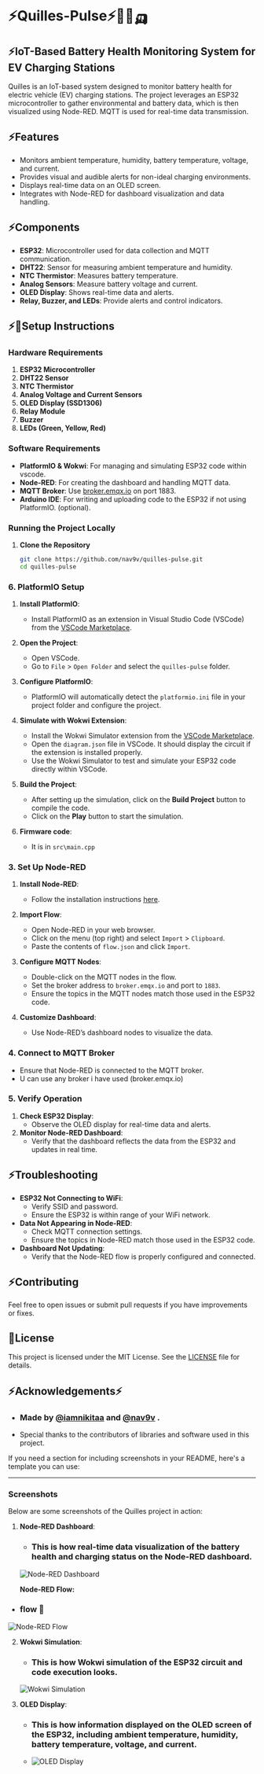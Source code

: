 # ⚡Quilles-Pulse⚡🔋🚗🛺

## ⚡IoT-Based Battery Health Monitoring System for EV Charging Stations

Quilles is an IoT-based system designed to monitor battery health for electric vehicle (EV) charging stations. The project leverages an ESP32 microcontroller to gather environmental and battery data, which is then visualized using Node-RED. MQTT is used for real-time data transmission.

## ⚡Features

- Monitors ambient temperature, humidity, battery temperature, voltage, and current.
- Provides visual and audible alerts for non-ideal charging environments.
- Displays real-time data on an OLED screen.
- Integrates with Node-RED for dashboard visualization and data handling.

## ⚡Components

- **ESP32**: Microcontroller used for data collection and MQTT communication.
- **DHT22**: Sensor for measuring ambient temperature and humidity.
- **NTC Thermistor**: Measures battery temperature.
- **Analog Sensors**: Measure battery voltage and current.
- **OLED Display**: Shows real-time data and alerts.
- **Relay, Buzzer, and LEDs**: Provide alerts and control indicators.

## ⚡🔋Setup Instructions

### Hardware Requirements

1. **ESP32 Microcontroller**
2. **DHT22 Sensor**
3. **NTC Thermistor**
4. **Analog Voltage and Current Sensors**
5. **OLED Display (SSD1306)**
6. **Relay Module**
7. **Buzzer**
8. **LEDs (Green, Yellow, Red)**

### Software Requirements

- **PlatformIO & Wokwi**: For managing and simulating ESP32 code within vscode.
- **Node-RED**: For creating the dashboard and handling MQTT data.
- **MQTT Broker**: Use [broker.emqx.io](http://broker.emqx.io) on port 1883.
- **Arduino IDE**: For writing and uploading code to the ESP32 if not using PlatformIO. (optional).

### Running the Project Locally

1. **Clone the Repository**

   ```bash
   git clone https://github.com/nav9v/quilles-pulse.git
   cd quilles-pulse
   ```

### 6. PlatformIO Setup

1. **Install PlatformIO**:
   - Install PlatformIO as an extension in Visual Studio Code (VSCode) from the [VSCode Marketplace](https://marketplace.visualstudio.com/items?itemName=platformio.platformio-ide).

2. **Open the Project**:
   - Open VSCode.
   - Go to `File` > `Open Folder` and select the `quilles-pulse` folder.

3. **Configure PlatformIO**:
   - PlatformIO will automatically detect the `platformio.ini` file in your project folder and configure the project.

4. **Simulate with Wokwi Extension**:
   - Install the Wokwi Simulator extension from the [VSCode Marketplace](https://marketplace.visualstudio.com/items?itemName=wokwi.wokwi-simulator).
   - Open the `diagram.json` file in VSCode. It should display the circuit if the extension is installed properly.
   - Use the Wokwi Simulator to test and simulate your ESP32 code directly within VSCode.

5. **Build the Project**:
   - After setting up the simulation, click on the **Build Project** button to compile the code. 
   - Click on the **Play** button to start the simulation.
   
6. **Firmware code**:
   - It is in `src\main.cpp`


### 3. Set Up Node-RED

1. **Install Node-RED**:
   - Follow the installation instructions [here](https://nodered.org/docs/getting-started/).
2. **Import Flow**:
   - Open Node-RED in your web browser.
   - Click on the menu (top right) and select `Import` > `Clipboard`.
   - Paste the contents of `flow.json` and click `Import`.

3. **Configure MQTT Nodes**:
   - Double-click on the MQTT nodes in the flow.
   - Set the broker address to `broker.emqx.io` and port to `1883`.
   - Ensure the topics in the MQTT nodes match those used in the ESP32 code.

4. **Customize Dashboard**:
   - Use Node-RED’s dashboard nodes to visualize the data.

### 4. Connect to MQTT Broker

   - Ensure that Node-RED is connected to the MQTT broker.
   - U can use any broker i have used (broker.emqx.io)

### 5. Verify Operation

1. **Check ESP32 Display**:
   - Observe the OLED display for real-time data and alerts.
2. **Monitor Node-RED Dashboard**:
   - Verify that the dashboard reflects the data from the ESP32 and updates in real time.

## ⚡Troubleshooting

- **ESP32 Not Connecting to WiFi**:
  - Verify SSID and password.
  - Ensure the ESP32 is within range of your WiFi network.
- **Data Not Appearing in Node-RED**:
  - Check MQTT connection settings.
  - Ensure the topics in Node-RED match those used in the ESP32 code.
- **Dashboard Not Updating**:
  - Verify that the Node-RED flow is properly configured and connected.

## ⚡Contributing

Feel free to open issues or submit pull requests if you have improvements or fixes.

## 🔋License

This project is licensed under the MIT License. See the [LICENSE](LICENSE) file for details.

## ⚡Acknowledgements⚡

-  ### **Made by [@iamnikitaa](https://github.com/iamnikitaa) and [@nav9v](https://github.com/nav9v) .**

- Special thanks to the contributors of libraries and software used in this project.

If you need a section for including screenshots in your README, here's a template you can use:

---

### Screenshots

Below are some screenshots of the Quilles project in action:

1. **Node-RED Dashboard**:
   - ### This is how real-time data visualization of the battery health and charging status on the Node-RED dashboard.
    ![Node-RED Dashboard](project-pic/dash.gif)

   **Node-RED Flow:**
  - ### flow 🎴
   ![Node-RED Flow](project-pic/flowsc.png)


2. **Wokwi Simulation**:
   - ### This is how Wokwi simulation of the ESP32 circuit and code execution looks.
    ![Wokwi Simulation](project-pic/wokwisc.png)

3. **OLED Display**:
   - ### This is how information displayed on the OLED screen of the ESP32, including ambient temperature, humidity, battery temperature, voltage, and current.
   - ![OLED Display](project-pic/oledsc.png)
